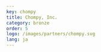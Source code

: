 ```yaml
---
key: chompy
title: Chompy, Inc.
category: bronze
order: 5
logo: /images/partners/chompy.svg
lang: ja
---
```

